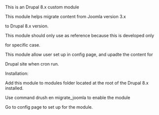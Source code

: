This is an Drupal 8.x custom module

This module helps migrate content from Joomla version 3.x

to Drupal 8.x version.

This module should only use as reference because this is developed only 

for specific case.

This module allow user set up in config page, and upadte the content for

Drupal site when cron run.

Installation:
 
 Add this module to modules folder located at the root of the Drupal 8.x
  installed.
  
 Use command drush en migrate_joomla to enable the module
 
 Go to config page to set up for the module.
